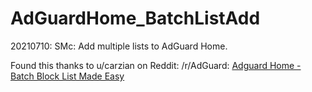 # AdGuardHome_BatchListAdd
20210710: SMc: Add multiple lists to AdGuard Home.

Found this thanks to u/carzian on Reddit: /r/AdGuard: [Adguard Home - Batch Block List Made Easy](https://www.reddit.com/r/Adguard/comments/isfjz3/adguard_home_batch_block_list_made_easy/)

